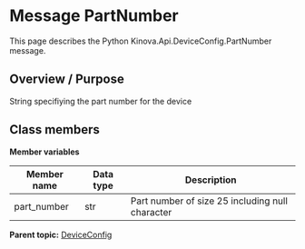 # Message PartNumber

This page describes the Python Kinova.Api.DeviceConfig.PartNumber message.

## Overview / Purpose

String specifiying the part number for the device

## Class members

 **Member variables** 

|Member name|Data type|Description|
|-----------|---------|-----------|
|part\_number|str|Part number of size 25 including null character|

**Parent topic:** [DeviceConfig](../references/summary_DeviceConfig.md)


